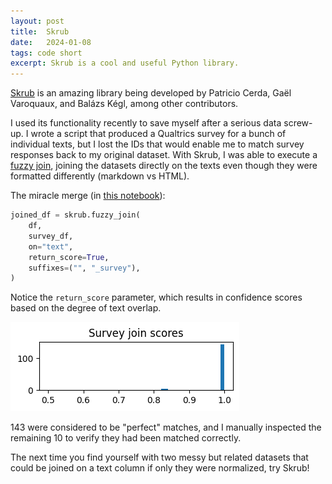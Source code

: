 ```yaml
---
layout: post
title:  Skrub
date:   2024-01-08
tags: code short
excerpt: Skrub is a cool and useful Python library.
---
```

[Skrub](https://github.com/skrub-data/skrub) is an amazing library being developed by Patricio Cerda, Gaël Varoquaux, and Balázs Kégl, among other contributors.

I used its functionality recently to save myself after a serious data screw-up. 
I wrote a script that produced a Qualtrics survey for a bunch of individual texts, but I lost the IDs that would enable me to match survey responses back to my original dataset.
With Skrub, I was able to execute a [fuzzy join](https://skrub-data.org/stable/auto_examples/04_fuzzy_joining.html), joining the datasets directly on the texts even though they were formatted differently (markdown vs HTML).

The miracle merge (in [this notebook](https://github.com/DigitalHarborFoundation/rag-for-math-qa/blob/main/notebooks/SurveyDataAnalysis.ipynb)):

```python
joined_df = skrub.fuzzy_join(
    df,
    survey_df,
    on="text",
    return_score=True,
    suffixes=("", "_survey"),
)
```

Notice the `return_score` parameter, which results in confidence scores based on the degree of text overlap.

![Histogram of join scores](/images/skrub_join_scores.png)

143 were considered to be "perfect" matches, and I manually inspected the remaining 10 to verify they had been matched correctly.

The next time you find yourself with two messy but related datasets that could be joined on a text column if only they were normalized, try Skrub!

